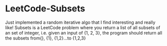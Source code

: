 # LeetCode-Subsets
Just implemented a random iterative algo that I find interesting and really like!
Subsets is a LeetCode problem where you return a list of all subsets of an set of integer, i.e. given an input of {1, 2, 3}, the program should return all the subsets from{}, {1}, {1,2}...to {1,2,3}
